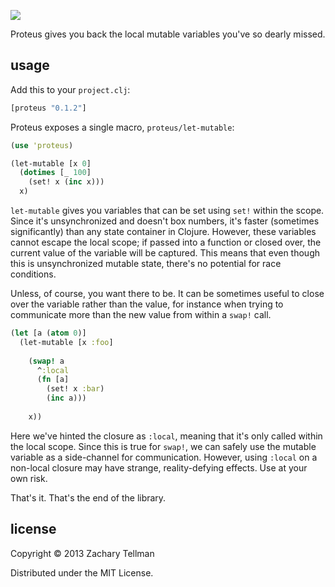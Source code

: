 ![](https://dl.dropboxusercontent.com/u/174179/proteus/the-blob.jpg)

Proteus gives you back the local mutable variables you've so dearly missed.

## usage

Add this to your `project.clj`:

```clj
[proteus "0.1.2"]
```

Proteus exposes a single macro, `proteus/let-mutable`:

```clj
(use 'proteus)

(let-mutable [x 0]
  (dotimes [_ 100]
    (set! x (inc x)))
  x)
```

`let-mutable` gives you variables that can be set using `set!` within the scope.  Since it's unsynchronized and doesn't box numbers, it's faster (sometimes significantly) than any state container in Clojure.  However, these variables cannot escape the local scope; if passed into a function or closed over, the current value of the variable will be captured.  This means that even though this is unsynchronized mutable state, there's no potential for race conditions.  

Unless, of course, you want there to be.  It can be sometimes useful to close over the variable rather than the value, for instance when trying to communicate more than the new value from within a `swap!` call.

```clj
(let [a (atom 0)] 
  (let-mutable [x :foo]
    
    (swap! a 
      ^:local 
      (fn [a]
        (set! x :bar)
        (inc a)))
    
    x))
```

Here we've hinted the closure as `:local`, meaning that it's only called within the local scope.  Since this is true for `swap!`, we can safely use the mutable variable as a side-channel for communication.  However, using `:local` on a non-local closure may have strange, reality-defying effects.  Use at your own risk.          

That's it.  That's the end of the library.

## license

Copyright © 2013 Zachary Tellman

Distributed under the MIT License.
